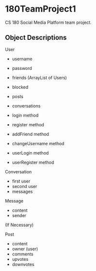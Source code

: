 # 180TeamProject1

CS 180 Social Media Platform team project.

## Object Descriptions

User
- username
- password
- friends (ArrayList of Users)
- blocked
- posts
- conversations
- login method
- register method

- addFriend method
- changeUsername method
- userLogin method
- userRegister method

Conversation
- first user
- second user
- messages

Message
- content
- sender

(If Necessary)

Post
- content
- owner (user)
- comments
- upvotes
- downvotes
